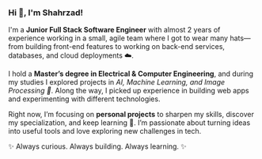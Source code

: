 ### Hi 👋, I'm Shahrzad!

<p>
I'm a <strong>Junior Full Stack Software Engineer</strong> with almost 2 years of experience working in a small, agile team where I got to wear many hats—from building front-end features to working on back-end services, databases, and cloud deployments ☁️.  
</p>

<p>
I hold a <strong>Master’s degree in Electrical & Computer Engineering</strong>, and during my studies I explored projects in <em>AI, Machine Learning, and Image Processing 🤖</em>. Along the way, I picked up experience in building web apps and experimenting with different technologies.  
</p>

<p>
Right now, I’m focusing on <strong>personal projects</strong> to sharpen my skills, discover my specialization, and keep learning 🚀. I’m passionate about turning ideas into useful tools and love exploring new challenges in tech.  
</p>

<p>✨ Always curious. Always building. Always learning. ✨</p>

<!--

![Shahrzad's GitHub stats](https://github-readme-stats.vercel.app/api?username=shahrzadbst&show_icons=true&theme=radical)

- 🔭 I’m currently working on ...
- 🌱 I’m currently learning ...
- 👯 I’m looking to collaborate on ...
- 🤔 I’m looking for help with ...
- 💬 Ask me about ...
- 📫 How to reach me: ...
- 😄 Pronouns: ...
- ⚡ Fun fact: ...
-->
